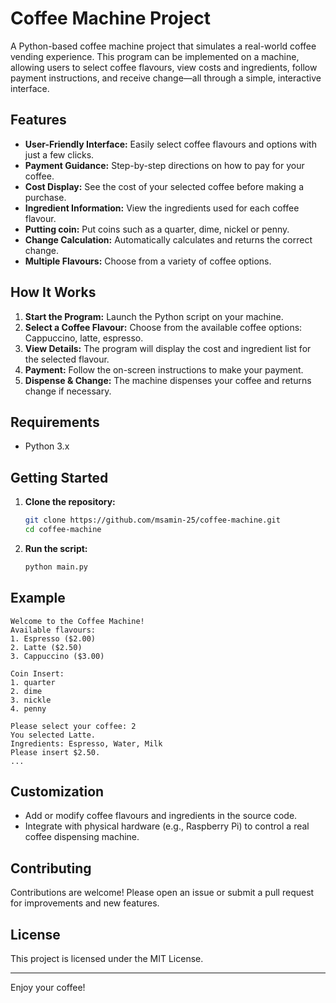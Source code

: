 # Coffee Machine Project

A Python-based coffee machine project that simulates a real-world coffee vending experience. This program can be implemented on a machine, allowing users to select coffee flavours, view costs and ingredients, follow payment instructions, and receive change—all through a simple, interactive interface.

## Features

- **User-Friendly Interface:** Easily select coffee flavours and options with just a few clicks.
- **Payment Guidance:** Step-by-step directions on how to pay for your coffee.
- **Cost Display:** See the cost of your selected coffee before making a purchase.
- **Ingredient Information:** View the ingredients used for each coffee flavour.
- **Putting coin:** Put coins such as a quarter, dime, nickel or penny. 
- **Change Calculation:** Automatically calculates and returns the correct change.
- **Multiple Flavours:** Choose from a variety of coffee options.

## How It Works

1. **Start the Program:** Launch the Python script on your machine.
2. **Select a Coffee Flavour:** Choose from the available coffee options: Cappuccino, latte, espresso. 
3. **View Details:** The program will display the cost and ingredient list for the selected flavour.
4. **Payment:** Follow the on-screen instructions to make your payment.
5. **Dispense & Change:** The machine dispenses your coffee and returns change if necessary.

## Requirements

- Python 3.x

## Getting Started

1. **Clone the repository:**
   ```bash
   git clone https://github.com/msamin-25/coffee-machine.git
   cd coffee-machine
   ```

2. **Run the script:**
   ```bash
   python main.py
   ```

## Example

```
Welcome to the Coffee Machine!
Available flavours:
1. Espresso ($2.00)
2. Latte ($2.50)
3. Cappuccino ($3.00)

Coin Insert:
1. quarter
2. dime
3. nickle
4. penny

Please select your coffee: 2
You selected Latte.
Ingredients: Espresso, Water, Milk
Please insert $2.50.
...
```

## Customization

- Add or modify coffee flavours and ingredients in the source code.
- Integrate with physical hardware (e.g., Raspberry Pi) to control a real coffee dispensing machine.

## Contributing

Contributions are welcome! Please open an issue or submit a pull request for improvements and new features.

## License

This project is licensed under the MIT License.

---
Enjoy your coffee!
